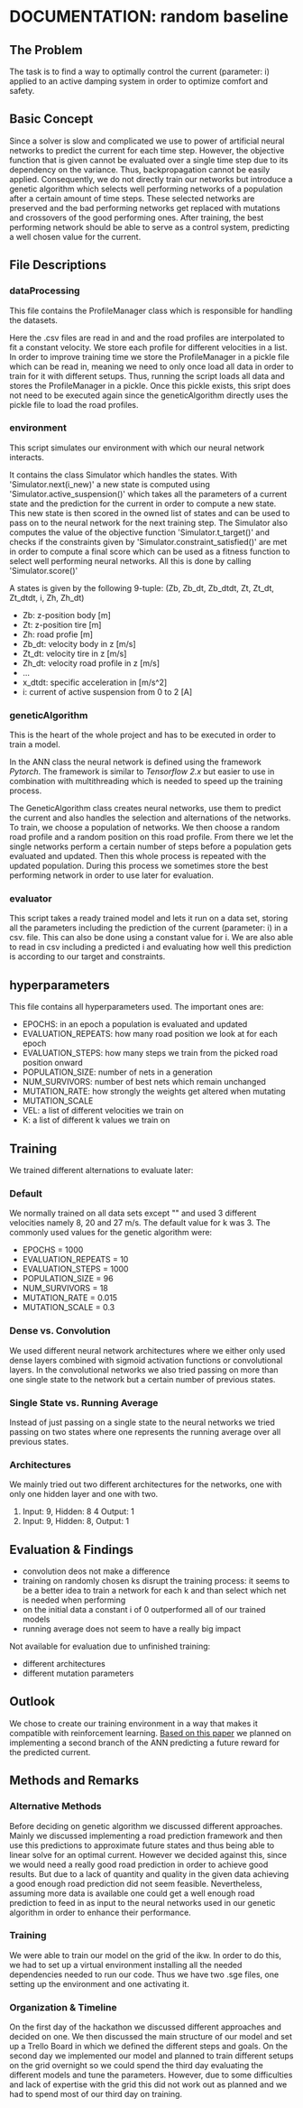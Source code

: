 # DOCUMENTATION: random baseline
## The Problem
The task is to find a way to optimally control the current (parameter: i) applied to an active damping system in order to optimize comfort and safety.


## Basic Concept
Since a solver is slow and complicated we use to power of artificial neural networks to predict the current for each time step. However, the objective function that is given cannot be evaluated over a single time step due to its dependency on the variance. Thus, backpropagation cannot be easily applied.
Consequently, we do not directly train our networks but introduce a genetic algorithm which selects well performing networks of a population after a certain amount of time steps. These selected networks are preserved and the bad performing networks get replaced with mutations and crossovers of the good performing ones.
After training, the best performing network should be able to serve as a control system, predicting a well chosen value for the current.

## File Descriptions
### dataProcessing
This file contains the ProfileManager class which is responsible for handling the datasets.

Here the .csv files are read in and and the road profiles are interpolated to fit a constant velocity. We store each profile for different velocities in a list.
In order to improve training time we store the ProfileManager in a pickle file which can be read in, meaning we need to only once load all data in order to train for it with different setups. Thus, running the script loads all data and stores the ProfileManager in a pickle. Once this pickle exists, this sript does not need to be executed again since the geneticAlgorithm directly uses the pickle file to load the road profiles.

### environment
This script simulates our environment with which our neural network interacts.

It contains the class Simulator which handles the states.
With 'Simulator.next(i_new)' a new state is computed using 'Simulator.active_suspension()' which takes all the parameters of a current state and the prediction for the current in order to compute a new state. This new state is then scored in the owned list of states and can be used to pass on to the neural network for the next training step.
The Simulator also computes the value of the objective function 'Simulator.t_target()' and checks if the constraints given by 'Simulator.constraint_satisfied()' are met in order to compute a final score which can be used as a fitness function to select well performing neural networks. All this is done by calling 'Simulator.score()'

A states is given by the following 9-tuple: (Zb, Zb_dt, Zb_dtdt, Zt, Zt_dt, Zt_dtdt, i, Zh, Zh_dt)

* Zb: z-position body [m]
* Zt: z-position tire [m]
* Zh: road profie [m]
* Zb_dt: velocity body in z [m/s]
* Zt_dt: velocity tire in z [m/s]
* Zh_dt: velocity road profile in z [m/s]
* ...
* x_dtdt: specific acceleration in [m/s^2]
* i: current of active suspension from 0 to 2 [A]

### geneticAlgorithm
This is the heart of the whole project and has to be executed in order to train a model.

In the ANN class the neural network is defined using the framework *Pytorch*. The framework is similar to *Tensorflow 2.x* but easier to use in combination with multithreading which is needed to speed up the training process.  

The GeneticAlgorithm class creates neural networks, use them to predict the current and also handles the selection and alternations of the networks.
To train, we choose a population of networks. We then choose a random road profile and a random position on this road profile. From there we let the single networks perform a certain number of steps before a population gets evaluated and updated. Then this whole process is repeated with the updated population. During this process we sometimes store the best performing network in order to use later for evaluation.

### evaluator
This script takes a ready trained model and lets it run on a data set, storing all the parameters including the prediction of the current (parameter: i) in a csv. file. This can also be done using a constant value for i.
We are also able to read in csv including a predicted i and evaluating how well this prediction is according to our target and constraints.



## hyperparameters
This file contains all hyperparameters used.
The important ones are:
* EPOCHS: in an epoch a population is evaluated and updated
* EVALUATION_REPEATS: how many road position we look at for each epoch
* EVALUATION_STEPS:  how many steps we train from the picked road position onward
* POPULATION_SIZE: number of nets in a generation
* NUM_SURVIVORS: number of best nets which remain unchanged
* MUTATION_RATE: how strongly the weights get altered when mutating
* MUTATION_SCALE
* VEL: a list of different velocities we train on
* K: a list of different k values we train on


## Training
We trained different alternations to evaluate later:

### Default
We normally trained on all data sets except "" and used 3 different velocities namely 8, 20 and 27 m/s. The default value for k was 3.
The commonly used values for the genetic algorithm were:
- EPOCHS = 1000
- EVALUATION_REPEATS = 10
- EVALUATION_STEPS = 1000
- POPULATION_SIZE = 96
- NUM_SURVIVORS = 18
- MUTATION_RATE = 0.015
- MUTATION_SCALE = 0.3

### Dense vs. Convolution
We used different neural network architectures where we either only used dense layers combined with sigmoid activation functions or convolutional layers. In the convolutional networks we also tried passing on more than one single state to the network but a certain number of previous states.

### Single State vs. Running Average
Instead of just passing on a single state to the neural networks we tried passing on two states where one represents the running average over all previous states.

### Architectures
We mainly tried out two different architectures for the networks, one with only one hidden layer and one with two.
1. Input: 9, Hidden: 8 4 Output: 1
2. Input: 9, Hidden: 8, Output: 1

## Evaluation & Findings
- convolution deos not make a difference
- training on randomly chosen ks disrupt the training process: it seems to be a better idea to train a network for each k and than select which net is needed when performing
- on the initial data a constant i of 0 outperformed all of our trained models
- running average does not seem to have a really big impact

Not available for evaluation due to unfinished training:
- different architectures
- different mutation parameters

## Outlook
We chose to create our training environment in a way that makes it compatible with reinforcement learning.
[Based on this paper](http://proceedings.mlr.press/v80/lee18b/lee18b.pdf) we planned on implementing a second branch of the ANN predicting a future reward for the predicted current.

## Methods and Remarks
### Alternative Methods
Before deciding on genetic algorithm we discussed different approaches.
Mainly we discussed implementing a road prediction framework and then use this predictions to approximate future states and thus being able to linear solve for an optimal current. However we decided against this, since we would need a really good road prediction in order to achieve good results. But due to a lack of quantity and quality in the given data achieving a good enough road prediction did not seem feasible.
Nevertheless, assuming more data is available one could get a well enough road prediction to feed in as input to the neural networks used in our genetic algorithm in order to enhance their performance.

### Training
We were able to train our model on the grid of the ikw. In order to do this, we had to set up a virtual environment installing all the needed dependencies needed to run our code. Thus we have two .sge files, one setting up the environment and one activating it.

### Organization & Timeline
On the first day of the hackathon we discussed different approaches and decided on one. We then discussed the main structure of our model and set up a Trello Board in which we defined the different steps and goals.
On the second day we implemented our model and planned to train different setups on the grid overnight so we could spend the third day evaluating the different models and tune the parameters. However, due to some difficulties and lack of expertise with the grid this did not work out as planned and we had to spend most of our third day on training.
